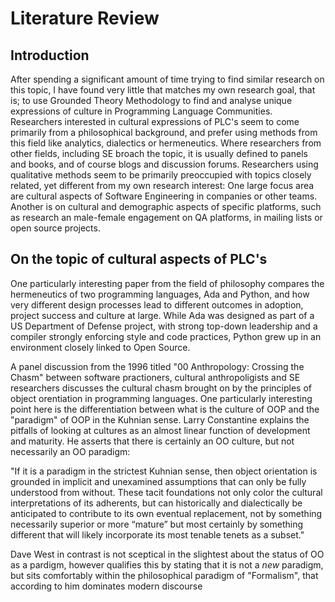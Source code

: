 # Literature Review

## Introduction

After spending a significant amount of time trying to find similar research on this topic, I have found very little that matches my own research goal, that is; to use Grounded Theory Methodology to find and analyse unique expressions of culture in Programming Language Communities.
Researchers interested in cultural expressions of PLC's seem to come primarily from a philosophical background, and prefer using methods from this field like analytics, dialectics or hermeneutics. Where researchers from other fields, including SE broach the topic, it is usually defined to panels and books, and of course blogs and discussion forums.
Researchers using qualitative methods seem to be primarily preoccupied with topics closely related, yet different from my own research interest: One large focus area are cultural aspects of Software Engineering in companies or other teams. Another is on cultural and demographic aspects of specific platforms, such as research an male-female engagement on QA platforms, in mailing lists or open source projects.

## On the topic of cultural aspects of PLC's

One particularly interesting paper from the field of philosophy compares the hermeneutics of two programming languages, Ada and Python, and how very different design processes lead to different outcomes in adoption, project success and culture at large. While Ada was designed as part of a US Department of Defense project, with strong top-down leadership and a compiler strongly enforcing style and code practices, Python grew up in an environment closely linked to Open Source.

A panel discussion from the 1996 titled "00 Anthropology: Crossing the Chasm" between software practioners, cultural anthropoligists and SE researchers discusses the cultural chasm brought on by the principles of object orentiation in programming languages. One particularly interesting point here is the differentiation between what is the culture of OOP and the "paradigm" of OOP in the Kuhnian sense. Larry Constantine explains the pitfalls of looking at cultures as an almost linear function of development and maturity. He asserts that there is certainly an OO culture, but not necessarily an OO paradigm:

"If it is a paradigm in the strictest Kuhnian sense,
then object orientation is grounded in implicit
and unexamined assumptions that can only be
fully understood from without. These tacit
foundations not only color the cultural
interpretations of its adherents, but can
historically and dialectically be anticipated to
contribute to its own eventual replacement, not
by something necessarily superior or more
“mature” but most certainly by something
different that will likely incorporate its most
tenable tenets as a subset."

Dave West in contrast is not sceptical in the slightest about the status of OO as a pardigm, however qualifies this by stating that it is not a *new* paradigm, but sits comfortably within the philosophical paradigm of "Formalism", that according to him dominates modern discourse
